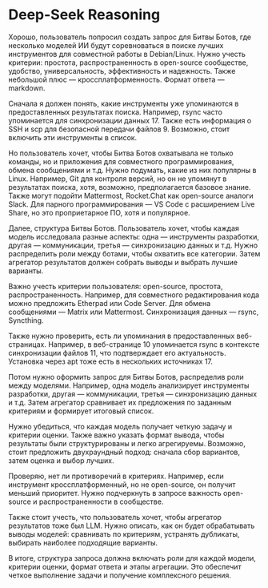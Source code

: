 # Deep-Seek Reasoning

Хорошо, пользователь попросил создать запрос для Битвы Ботов, где несколько моделей ИИ будут соревноваться в поиске лучших инструментов для совместной работы в Debian/Linux. Нужно учесть критерии: простота, распространенность в open-source сообществе, удобство, универсальность, эффективность и надежность. Также небольшой плюс — кроссплатформенность. Формат ответа — markdown.

Сначала я должен понять, какие инструменты уже упоминаются в предоставленных результатах поиска. Например, rsync часто упоминается для синхронизации данных 17. Также есть информация о SSH и scp для безопасной передачи файлов 9. Возможно, стоит включить эти инструменты в список.

Но пользователь хочет, чтобы Битва Ботов охватывала не только команды, но и приложения для совместного программирования, обмена сообщениями и т.д. Нужно подумать, какие из них популярны в Linux. Например, Git для контроля версий, но он не упомянут в результатах поиска, хотя, возможно, предполагается базовое знание. Также могут подойти Mattermost, Rocket.Chat как open-source аналоги Slack. Для парного программирования — VS Code с расширением Live Share, но это проприетарное ПО, хотя и популярное.

Далее, структура Битвы Ботов. Пользователь хочет, чтобы каждая модель исследовала разные аспекты: одна — инструменты разработки, другая — коммуникации, третья — синхронизацию данных и т.д. Нужно распределить роли между ботами, чтобы охватить все категории. Затем агрегатор результатов должен собрать выводы и выбрать лучшие варианты.

Важно учесть критерии пользователя: open-source, простота, распространенность. Например, для совместного редактирования кода можно предложить Etherpad или Code Server. Для обмена сообщениями — Matrix или Mattermost. Синхронизация данных — rsync, Syncthing.

Также нужно проверить, есть ли упоминания в предоставленных веб-страницах. Например, в веб-странице 10 упоминается rsync в контексте синхронизации файлов 11, что подтверждает его актуальность. Установка через apt тоже есть в нескольких источниках 17.

Потом нужно оформить запрос для Битвы Ботов, распределив роли между моделями. Например, одна модель анализирует инструменты разработки, другая — коммуникации, третья — синхронизацию данных и т.д. Затем агрегатор сравнивает их предложения по заданным критериям и формирует итоговый список.

Нужно убедиться, что каждая модель получает четкую задачу и критерии оценки. Также важно указать формат вывода, чтобы результаты были структурированы и легко агрегируемы. Возможно, стоит предложить двухраундный подход: сначала сбор вариантов, затем оценка и выбор лучших.

Проверяю, нет ли противоречий в критериях. Например, если инструмент кроссплатформенный, но не open-source, он получит меньший приоритет. Нужно подчеркнуть в запросе важность open-source и распространенности в сообществе.

Также стоит учесть, что пользователь хочет, чтобы агрегатор результатов тоже был LLM. Нужно описать, как он будет обрабатывать выводы моделей: сравнивать по критериям, устранять дубликаты, выбирать наиболее подходящие варианты.

В итоге, структура запроса должна включать роли для каждой модели, критерии оценки, формат ответа и этапы агрегации. Это обеспечит четкое выполнение задачи и получение комплексного решения.